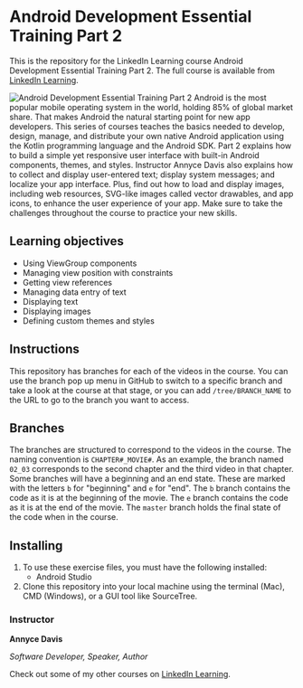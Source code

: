 # Android Development Essential Training Part 2
This is the repository for the LinkedIn Learning course Android Development Essential Training Part 2. The full course is available from [LinkedIn Learning][lil-course-url].

![Android Development Essential Training Part 2][lil-thumbnail-url] 
Android is the most popular mobile operating system in the world, holding 85% of global market share. That makes Android the natural starting point for new app developers. This series of courses teaches the basics needed to develop, design, manage, and distribute your own native Android application using the Kotlin programming language and the Android SDK. Part 2 explains how to build a simple yet responsive user interface with built-in Android components, themes, and styles. Instructor Annyce Davis also explains how to collect and display user-entered text; display system messages; and localize your app interface. Plus, find out how to load and display images, including web resources, SVG-like images called vector drawables, and app icons, to enhance the user experience of your app. Make sure to take the challenges throughout the course to practice your new skills.

## Learning objectives
- Using ViewGroup components
- Managing view position with constraints
- Getting view references
- Managing data entry of text
- Displaying text
- Displaying images
- Defining custom themes and styles

## Instructions
This repository has branches for each of the videos in the course. You can use the branch pop up menu in GitHub to switch to a specific branch and take a look at the course at that stage, or you can add `/tree/BRANCH_NAME` to the URL to go to the branch you want to access.

## Branches
The branches are structured to correspond to the videos in the course. The naming convention is `CHAPTER#_MOVIE#`. As an example, the branch named `02_03` corresponds to the second chapter and the third video in that chapter. 
Some branches will have a beginning and an end state. These are marked with the letters `b` for "beginning" and `e` for "end". The `b` branch contains the code as it is at the beginning of the movie. The `e` branch contains the code as it is at the end of the movie. The `master` branch holds the final state of the code when in the course.

## Installing
1. To use these exercise files, you must have the following installed:
	- Android Studio
2. Clone this repository into your local machine using the terminal (Mac), CMD (Windows), or a GUI tool like SourceTree.

### Instructor

**Annyce Davis**

_Software Developer, Speaker, Author_

Check out some of my other courses on [LinkedIn Learning](https://www.linkedin.com/learning/instructors/annyce-davis?u=104).

[lil-course-url]: https://www.linkedin.com/learning/android-development-essential-training-part-2
[lil-thumbnail-url]: https://cdn.lynda.com/course/2860041/2860041-1600100420534-16x9.jpg
